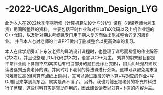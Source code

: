 # -2022-UCAS_Algorithm_Design_LYG
此为本人在2022秋季学期所修《计算机算法设计与分析》课程（授课老师为刘玉贵）期间所整理的资料。
主要包括平时作业和对应LaTeX代码以及上机作业题的C++代码，以及针对期末考纲且专门用于期末复习而做出删减整合的复习版作业。
并且本人也对老师的上课PPT做出了删减整合以更高效率的复习。

本人在此学期旁听卜东波老师的算法设计课程时，也整理了详尽而易懂的作业解答(共3次)，并且也整理了OJ代码(共3次)，语言以C++为主。
刘算的期末题目都是平常作业而卜算则不然(其实也有相当部分的题目是作业变形)，因此此处强烈建议读者选刘玉贵老师的课，并同时对卜老师的算法课进行旁听。这样可以避免期末复习难度过高(但刘算有点纸上谈兵)，又可以通过跟班旁听卜算+写对应的作业+写OJ题目来学到真东西，属实是两不误了。
另外，我也对陈玉福老师的补充材料进行了整理，这些材料其实是辅助作用的，因此建议读者以刘算+卜算的内容为主。
